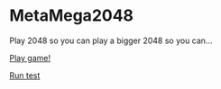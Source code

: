 # MetaMega2048
Play 2048 so you can play a bigger 2048 so you can...

[Play game!](http://darthwalsh.github.io/MetaMega2048/)

[Run test](http://darthwalsh.github.io/MetaMega2048/test.html)